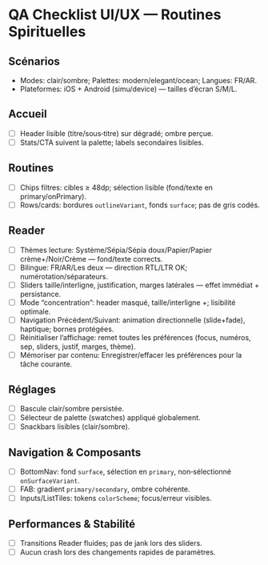 # QA Checklist UI/UX — Routines Spirituelles

## Scénarios
- Modes: clair/sombre; Palettes: modern/elegant/ocean; Langues: FR/AR.
- Plateformes: iOS + Android (simu/device) — tailles d’écran S/M/L.

## Accueil
- [ ] Header lisible (titre/sous‑titre) sur dégradé; ombre perçue.
- [ ] Stats/CTA suivent la palette; labels secondaires lisibles.

## Routines
- [ ] Chips filtres: cibles ≥ 48dp; sélection lisible (fond/texte en primary/onPrimary).
- [ ] Rows/cards: bordures `outlineVariant`, fonds `surface`; pas de gris codés.

## Reader
- [ ] Thèmes lecture: Système/Sépia/Sépia doux/Papier/Papier crème+/Noir/Crème — fond/texte corrects.
- [ ] Bilingue: FR/AR/Les deux — direction RTL/LTR OK; numérotation/séparateurs.
- [ ] Sliders taille/interligne, justification, marges latérales — effet immédiat + persistance.
- [ ] Mode “concentration”: header masqué, taille/interligne +; lisibilité optimale.
- [ ] Navigation Précédent/Suivant: animation directionnelle (slide+fade), haptique; bornes protégées.
- [ ] Réinitialiser l’affichage: remet toutes les préférences (focus, numéros, sep, sliders, justif, marges, thème).
- [ ] Mémoriser par contenu: Enregistrer/effacer les préférences pour la tâche courante.

## Réglages
- [ ] Bascule clair/sombre persistée.
- [ ] Sélecteur de palette (swatches) appliqué globalement.
- [ ] Snackbars lisibles (clair/sombre).

## Navigation & Composants
- [ ] BottomNav: fond `surface`, sélection en `primary`, non‑sélectionné `onSurfaceVariant`.
- [ ] FAB: gradient `primary/secondary`, ombre cohérente.
- [ ] Inputs/ListTiles: tokens `colorScheme`; focus/erreur visibles.

## Performances & Stabilité
- [ ] Transitions Reader fluides; pas de jank lors des sliders.
- [ ] Aucun crash lors des changements rapides de paramètres.
